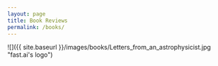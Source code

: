 ```yaml
---
layout: page
title: Book Reviews
permalink: /books/
---
```


![]({{ site.baseurl }}/images/books/Letters_from_an_astrophysicist.jpg "fast.ai's logo")
